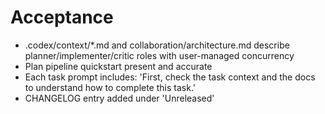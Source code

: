 # Acceptance
- .codex/context/*.md and collaboration/architecture.md describe planner/implementer/critic roles with user-managed concurrency
- Plan pipeline quickstart present and accurate
- Each task prompt includes: 'First, check the task context and the docs to understand how to complete this task.'
- CHANGELOG entry added under 'Unreleased'
